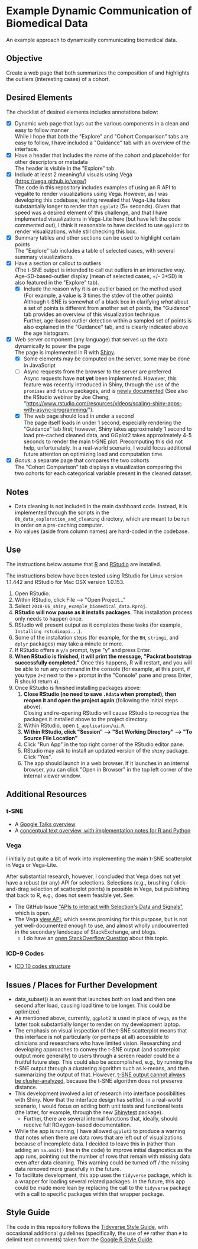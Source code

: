 # Example Dynamic Communication of Biomedical Data

An example approach to dynamically communicating biomedical data.

## Objective

Create a web page that both summarizes the composition of and highlights the outliers (interesting cases) of a cohort.

## Desired Elements

The checklist of desired elements includes annotations below:

- [X] Dynamic web page that lays out the various components in a clean and easy to follow manner  
  While I hope that both the "Explore" and "Cohort Comparison" tabs are easy to follow, I have included a "Guidance" tab with an overview of the interface.
- [X] Have a header that includes the name of the cohort and placeholder for other descriptors or metadata  
  The header is visible in the "Explore" tab.
- [X] Include at least 2 meaningful visuals using Vega (https://vega.github.io/vega/)  
  The code in this repository includes examples of using an R API to vegalite to render visualizations using Vega. However, as I was developing this codebase, testing revealed that Vega-Lite takes substantially longer to render than `ggplot2` (5+ seconds). Given that speed was a desired element of this challenge, and that I have implemented visualizations in Vega-Lite here (but have left the code commented out), I think it reasonable to have decided to use `ggplot2` to render visualizations, while still checking this box.
- [X] Summary tables and other sections can be used to highlight certain points  
  The "Explore" tab includes a table of selected cases, with several summary visualizations.
- [X] Have a section or callout to outliers  
    (The t-SNE output is intended to call out outliers in an interactive way. Age-SD-based-outlier display (mean of selected cases, +/- 3*SD) is also featured in the "Explore" tab). 
	- [X] Include the reason why it is an outlier based on the method used (For example, a value is 3 times the stdev of the other points)  
	  Although t-SNE is somewhat of a black box in clarifying *what* about a set of points is different from another set of points, the "Guidance" tab provides an overview of this visualization technique.  
	  Further, age-based outlier detection within a sampled set of points is also explained in the "Guidance" tab, and is clearly indicated above the age histogram.
- [X] Web server component (any language) that serves up the data dynamically to power the page  
  The page is implemented in R with [Shiny](https://shiny.rstudio.com/).
	- [X] Some elements may be computed on the server, some may be done in JavaScript
	- [ ] Async requests from the browser to the server are preferred  
	  Async requests have **not yet** been implemented. However, this feature was recently introduced in Shiny, through the use of the `promises` and `future` packages, and is [newly documented](https://rstudio.github.io/promises/articles/shiny.html) (See also the RStudio webinar by Joe Cheng, "https://www.rstudio.com/resources/videos/scaling-shiny-apps-with-async-programming/").
	- [X] The web page should load in under a second  
	  The page itself loads in under 1 second, especially rendering the "Guidance" tab first; however, Shiny takes approximately 1 second to load pre-cached cleaned data, and GGplot2 takes approximately 4-5 seconds to render the main t-SNE plot. Precomputing this did not help, unfortunately. In a real-world scenario, I would focus additional future attention on optimizing load and computation time.
- [X] *Bonus:* a separate page that compares the two cohorts  
  The "Cohort Comparison" tab displays a visualization comparing the two cohorts for each categorical variable present in the cleaned dataset.

## Notes

- Data cleaning is not included in the main dashboard code. Instead, it is implemented through the scripts in the `0b_data_exploration_and_cleaning` directory, which are meant to be run in order on a pre-caching computer.
- No values (aside from column names) are hard-coded in the codebase.

## Use

The instructions below assume that [R](https://cran.cnr.berkeley.edu/) and [RStudio](https://www.rstudio.com/products/rstudio/download/#download) are installed.

The instructions below have been tested using RStudio for Linux version 1.1.442 and RStudio for Mac OSX version 1.0.153.

1. Open RStudio.
1. Within RStudio, click File --> "Open Project..."
1. Select `2018-06_shiny_example_biomedical_data.Rproj`.
1. **RStudio will now pause as it installs packages.** This installation process only needs to happen once.
  1. RStudio will present output as it completes these tasks (for example, `Installing rstudioapi...`).
  1. Some of the installation steps (for example, for the `BH`, `stringi`, and `dplyr` packages) may take a minute or more.
  1. If RStudio offers a `y/n` prompt, type "y" and press Enter.
  1. **When RStudio is finished, it will print the message, "Packrat bootstrap successfully completed."** Once this happens, R will restart, and you will be able to run any command in the console (for example, at this point, if you type `2+2` next to the `>` prompt in the "Console" pane and press Enter, R should return `4`).
1. Once RStudio is finished installing packages above:
    1. **Close RStudio (no need to save `.Rdata` when prompted), then reopen it and open the project again** (following the initial steps above).  
    Closing and re-opening RStudio will cause RStudio to recognize the packages it installed above to the project directory.
    1. Within RStudio, open `1_application/ui.R`.
    1. **Within RStudio, click "Session" --> "Set Working Directory" --> "To Source File Location"**
    1. Click "Run App" in the top right corner of the RStudio editor pane.
    1. RStudio may ask to install an updated version of the `shiny` package. Click "Yes".
    1. The app should launch in a web browser. If it launches in an internal browser, you can click "Open in Browser" in the top left corner of the internal viewer window.

## Additional Resources

### t-SNE

- A [Google Talks overview](https://medium.com/@Zelros/anomaly-detection-with-t-sne-211857b1cd00)
- A [conceptual text overview, with implementation notes for R and Python](https://www.analyticsvidhya.com/blog/2017/01/t-sne-implementation-r-python/)

### Vega

I initially put quite a bit of work into implementing the main t-SNE scatterplot in Vega or Vega-Lite.

After substantial research, however, I concluded that Vega does not yet have a robust (or any) API for selections. Selections (e.g., brushing / click-and-drag selection of scatterplot points) is possible in Vega, but publishing that back to R, e.g., does not seem feasible yet. See:

- The GitHub Issue ["APIs to interact with Selection's Data and Signals"](https://github.com/vega/vega-lite/issues/1830), which is open.
- The Vega [view API](https://vega.github.io/vega/docs/api/view/), which seems promising for this purpose, but is not yet well-documented enough to use, and almost wholly undocumented in the secondary landscape of StackExchange, and blogs.
  - I do have an [open StackOverflow Question](https://stackoverflow.com/questions/50902820/are-selections-in-vega-visualizations-accessible-from-outside-vega) about this topic.

### ICD-9 Codes

- [ICD 10 codes structure](https://www.webpt.com/blog/post/understanding-icd-10-code-structure)

## Issues / Places for Further Development

- data_subset() is an event that launches both on load and then one second after load, causing load time to be longer. This could be optimized.
- As mentioned above, currently, `ggplot2` is used in place of `vega`, as the latter took substantially longer to render on my development laptop.
- The emphasis on visual inspection of the t-SNE scatterplot means that this interface is not particularly (or perhaps at all) accessible to clinicians and researchers who have limited vision. Researching and developing approaches to convey the t-SNE output (and scatterplot output more generally) to users through a screen reader could be a fruitful future step. This could also be accomplished, e.g., by running the t-SNE output through a clustering algorithm such as k-means, and then summarizing the output of that. However, [t-SNE output cannot always be cluster-analyzed](https://stats.stackexchange.com/questions/263539/clustering-on-the-output-of-t-sne/264647#264647), because the t-SNE algorithm does not preserve distance.
- This development involved a lot of research into interface possibilities with Shiny. Now that the interface design has settled, in a real-world scenario, I would focus on adding both unit tests and functional tests (the latter, for example, through the new [Shinytest](https://www.rstudio.com/resources/webinars/testing-shiny-applications-with-shinytest/) package).
    - Further, there are several internal functions that, ideally, should receive full ROxygen-based documentation.
- While the app is running, I have allowed `ggplot2` to produce a warning that notes when there are data rows that are left out of visualizations because of incomplete data. I decided to leave this in (rather than adding an `na.omit()` line in the code) to improve initial diagnostics as the app runs, pointing out the number of rows that remain with missing data even after data cleaning. This warning could be turned off / the missing data removed more gracefully in the future.
- To facilitate development, this app uses the `tidyverse` package, which is a wrapper for loading several related packages. In the future, this app could be made more lean by replacing the call to the `tidyverse` package with a call to specific packages within that wrapper package.

## Style Guide

The code in this repository follows the [Tidyverse Style Guide](http://style.tidyverse.org), with occasional additional guidelines (specifically, the use of `##` rather than `#` to delimit text comments) taken from the [Google R Style Guide](https://google.github.io/styleguide/Rguide.xml).
